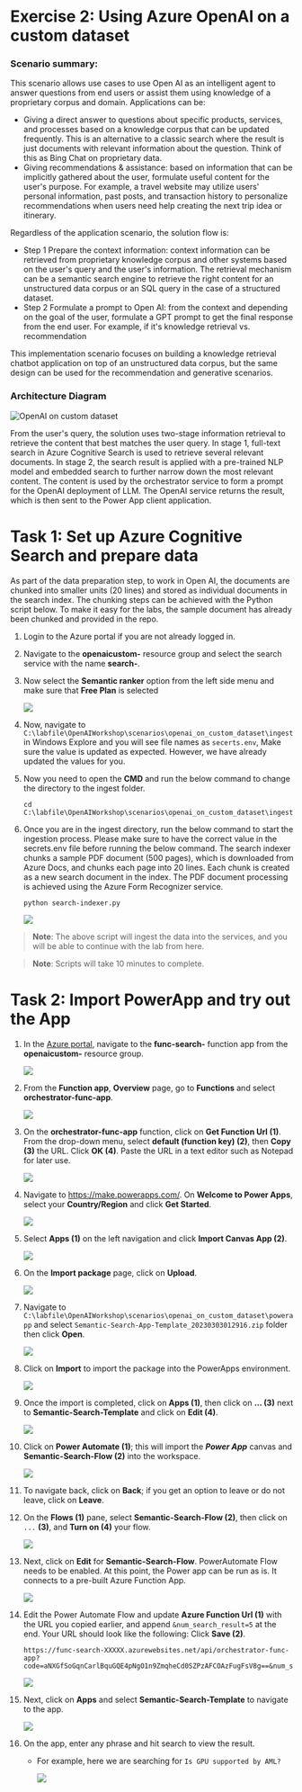 # Exercise 2: Using Azure OpenAI on a custom dataset
### Scenario summary:
This scenario allows use cases to use Open AI as an intelligent agent to answer questions from end users or assist them using knowledge of a proprietary corpus and domain.
Applications can be:
- Giving a direct answer to questions about specific products, services, and processes based on a knowledge corpus that can be updated frequently. This is an alternative to a classic search where the result is just documents with relevant information about the question. Think of this as Bing Chat on proprietary data.
- Giving recommendations & assistance: based on information that can be implicitly gathered about the user, formulate useful content for the user's purpose. For example, a travel website may utilize users' personal information, past posts, and transaction history to personalize recommendations when users need help creating the next trip idea or itinerary.

Regardless of the application scenario, the solution flow is:
- Step 1 Prepare the context information: context information can be retrieved from proprietary knowledge corpus and other systems based on the user's query and the user's information. The retrieval mechanism can be a semantic search engine to retrieve the right content for an unstructured data corpus or an SQL query in the case of a structured dataset.
- Step 2 Formulate a prompt to Open AI: from the context and depending on the goal of the user, formulate a GPT prompt to get the final response from the end user. For example, if it's knowledge retrieval vs. recommendation

This implementation scenario focuses on building a knowledge retrieval chatbot application on top of an unstructured data corpus, but the same design can be used for the recommendation and generative scenarios.

### Architecture Diagram

![OpenAI on custom dataset](./images/AzureCognitiveSearchOpenAIArchitecture-1.png)

From the user's query, the solution uses two-stage information retrieval to retrieve the content that best matches the user query. 
In stage 1, full-text search in Azure Cognitive Search is used to retrieve several relevant documents. In stage 2, the search result is applied with a pre-trained NLP model and embedded search to further narrow down the most relevant content. The content is used by the orchestrator service to form a prompt for the OpenAI deployment of LLM. The OpenAI service returns the result, which is then sent to the Power App client application.

# Task 1: Set up Azure Cognitive Search and prepare data
As part of the data preparation step, to work in Open AI, the documents are chunked into smaller units (20 lines) and stored as individual documents in the search index. The chunking steps can be achieved with the Python script below. To make it easy for the labs, the sample document has already been chunked and provided in the repo.
   
1. Login to the Azure portal if you are not already logged in.

1. Navigate to the **openaicustom-<inject key="DeploymentID" enableCopy="false"/>** resource group and select the search service with the name **search-<inject key="DeploymentID" enableCopy="false"/>**.

1. Now select the **Semantic ranker** option from the left side menu and make sure that **Free Plan** is selected
   
    ![](./images/E3T1S3.png)
   
1. Now, navigate to `C:\labfile\OpenAIWorkshop\scenarios\openai_on_custom_dataset\ingest` in Windows Explore and you will see file names as `secerts.env`, Make sure the value is updated as expected. However, we have already updated the values for you.


1. Now you need to open the **CMD** and run the below command to change the directory to the ingest folder.

   ```
   cd C:\labfile\OpenAIWorkshop\scenarios\openai_on_custom_dataset\ingest
   ```

1. Once you are in the ingest directory, run the below command to start the ingestion process. Please make sure to have the correct value in the secrets.env file before running the below command. The search indexer chunks a sample PDF document (500 pages), which is downloaded from Azure Docs, and chunks each page into 20 lines. Each chunk is created as a new search document in the index. The PDF document processing is achieved using the Azure Form Recognizer service.

     ```
     python search-indexer.py
     ```

     ![](./images/cmd.png)

  > **Note**: The above script will ingest the data into the services, and you will be able to continue with the lab from here. 
  
  > **Note**: Scripts will take 10 minutes to complete.

# Task 2: Import PowerApp and try out the App

1. In the [Azure portal](https://portal.azure.com), navigate to the **func-search-<inject key="DeploymentID" enableCopy="false"/>** function app from the **openaicustom-<inject key="DeploymentID" enableCopy="false"/>** resource group.

   ![](./images/synapse1.3.png)

2. From the **Function app**, **Overview** page, go to **Functions** and select **orchestrator-func-app**.

   ![](./images/openai1.png)
   
3. On the **orchestrator-func-app** function, click on **Get Function Url (1)**. From the drop-down menu, select **default (function key) (2)**, then **Copy (3)** the URL. Click **OK (4)**. Paste the URL in a text editor such as Notepad for later use.

    ![](./images/get-func-url.png)

4. Navigate to https://make.powerapps.com/. On **Welcome to Power Apps**, select your **Country/Region** and click **Get Started**. 

   ![](./images/welcome-1.png)
    
5. Select **Apps (1)** on the left navigation and click **Import Canvas App (2)**. 

    ![](./images/p14.png)

6. On the **Import package** page, click on **Upload**.

    ![](./images/upload-importpackage.png)
    
7. Navigate to `C:\labfile\OpenAIWorkshop\scenarios\openai_on_custom_dataset\powerapp` and select `Semantic-Search-App-Template_20230303012916.zip` folder then click **Open**.

   ![](./images/upload-semantic-search.png)
   
8. Click on **Import** to import the package into the PowerApps environment.

    ![](./images/package-import.png)

9. Once the import is completed, click on **Apps (1)**, then click on **... (3)** next to **Semantic-Search-Template** and click on **Edit (4)**.

    ![](./images/p20.png)
     
10. Click on **Power Automate (1)**; this will import the **_Power App_** canvas and **Semantic-Search-Flow (2)** into the workspace. 

    ![](./images/semanti-search-flow-1.png)

11. To navigate back, click on **Back**; if you get an option to leave or do not leave, click on **Leave**.


12. On the **Flows (1)** pane, select **Semantic-Search-Flow (2)**, then click on `...` **(3)**, and **Turn on (4)** your flow.

      ![](./images/turn-on-flow.png)

13. Next, click on **Edit** for **Semantic-Search-Flow**. PowerAutomate Flow needs to be enabled. At this point, the Power app can be run as is. It connects to a pre-built Azure Function App. 

    ![](./images/edit.png)

14. Edit the Power Automate Flow and update **Azure Function Url (1)** with the URL you copied earlier, and append `&num_search_result=5` at the end. Your URL should look like the following: Click **Save (2)**.

    ```
    https://func-search-XXXXX.azurewebsites.net/api/orchestrator-func-app?code=aNXGfSoGqnCarlBquGQE4pNgO1n9ZmqheCd0SZPzAFCOAzFugFsV8g==&num_search_result=5
    ```
    
    ![](./images/flow-img-1.1.png)

15. Next, click on **Apps** and select **Semantic-Search-Template** to navigate to the app.

    ![](./images/p21.png)
 
16. On the app, enter any phrase and hit search to view the result.
   
      - For example, here we are searching for `Is GPU supported by AML?`
   
        ![](./images/latquery.png)

